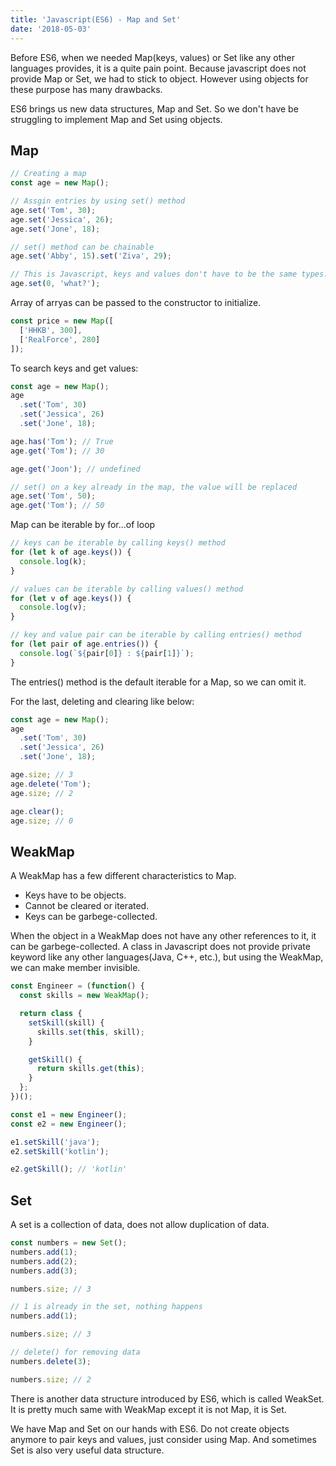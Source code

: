 ```yaml
---
title: 'Javascript(ES6) - Map and Set'
date: '2018-05-03'
---
```


Before ES6, when we needed Map(keys, values) or Set like any other languages provides, it is a quite pain point. Because javascript does not provide Map or Set, we had to stick to object. However using objects for these purpose has many drawbacks.

ES6 brings us new data structures, Map and Set. So we don't have be struggling to implement Map and Set using objects.

## Map

```javascript
// Creating a map
const age = new Map();

// Assgin entries by using set() method
age.set('Tom', 30);
age.set('Jessica', 26);
age.set('Jone', 18);

// set() method can be chainable
age.set('Abby', 15).set('Ziva', 29);

// This is Javascript, keys and values don't have to be the same types.
age.set(0, 'what?');
```

Array of arryas can be passed to the constructor to initialize.

```javascript
const price = new Map([
  ['HHKB', 300],
  ['RealForce', 280]
]);
```

To search keys and get values:

```javascript
const age = new Map();
age
  .set('Tom', 30)
  .set('Jessica', 26)
  .set('Jone', 18);

age.has('Tom'); // True
age.get('Tom'); // 30

age.get('Joon'); // undefined

// set() on a key already in the map, the value will be replaced
age.set('Tom', 50);
age.get('Tom'); // 50
```

Map can be iterable by for...of loop

```javascript
// keys can be iterable by calling keys() method
for (let k of age.keys()) {
  console.log(k);
}

// values can be iterable by calling values() method
for (let v of age.keys()) {
  console.log(v);
}

// key and value pair can be iterable by calling entries() method
for (let pair of age.entries()) {
  console.log(`${pair[0]} : ${pair[1]}`);
}
```

The entries() method is the default iterable for a Map, so we can omit it.

For the last, deleting and clearing like below:

```javascript
const age = new Map();
age
  .set('Tom', 30)
  .set('Jessica', 26)
  .set('Jone', 18);

age.size; // 3
age.delete('Tom');
age.size; // 2

age.clear();
age.size; // 0
```

## WeakMap

A WeakMap has a few different characteristics to Map.

- Keys have to be objects.
- Cannot be cleared or iterated.
- Keys can be garbege-collected.

When the object in a WeakMap does not have any other references to it, it can be garbege-collected. A class in Javascript does not provide private keyword like any other languages(Java, C++, etc.), but using the WeakMap, we can make member invisible.

```javascript
const Engineer = (function() {
  const skills = new WeakMap();

  return class {
    setSkill(skill) {
      skills.set(this, skill);
    }

    getSkill() {
      return skills.get(this);
    }
  };
})();

const e1 = new Engineer();
const e2 = new Engineer();

e1.setSkill('java');
e2.setSkill('kotlin');

e2.getSkill(); // 'kotlin'
```

## Set

A set is a collection of data, does not allow duplication of data.

```javascript
const numbers = new Set();
numbers.add(1);
numbers.add(2);
numbers.add(3);

numbers.size; // 3

// 1 is already in the set, nothing happens
numbers.add(1);

numbers.size; // 3

// delete() for removing data
numbers.delete(3);

numbers.size; // 2
```

There is another data structure introduced by ES6, which is called WeakSet. It is pretty much same with WeakMap except it is not Map, it is Set.

We have Map and Set on our hands with ES6. Do not create objects anymore to pair keys and values, just consider using Map. And sometimes Set is also very useful data structure.
